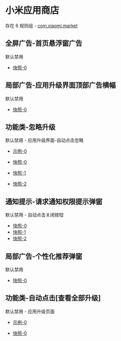 # 小米应用商店

存在 6 规则组 - [com.xiaomi.market](/src/apps/com.xiaomi.market.ts)

## 全屏广告-首页悬浮窗广告

默认禁用

- [快照-0](https://i.gkd.li/i/13248808)

## 局部广告-应用升级界面顶部广告横幅

默认禁用

- [快照-0](https://i.gkd.li/i/13197334)

## 功能类-忽略升级

默认禁用 - 应用升级界面-自动点击忽略

- [示例-0](https://github.com/gkd-kit/subscription/assets/45487685/a3a61df9-7757-428e-b4fe-a960e09a0bbe)

- [快照-0](https://i.gkd.li/i/12674261)
- [快照-1](https://i.gkd.li/i/12674264)
- [快照-2](https://i.gkd.li/i/12674269)

## 通知提示-请求通知权限提示弹窗

默认禁用 - 自动点击关闭按钮

- [快照-0](https://i.gkd.li/i/12714980)
- [快照-1](https://i.gkd.li/i/13197306)
- [快照-2](https://i.gkd.li/i/13691701)

## 局部广告-个性化推荐弹窗

默认禁用

- [快照-0](https://i.gkd.li/i/13624971)

## 功能类-自动点击[查看全部升级]

默认禁用 - 应用升级页面

- [示例-0](https://m.gkd.li/57941037/8549db1e-17a5-44e3-b657-1d2d712efd2a)

- [快照-0](https://i.gkd.li/i/14782814)
